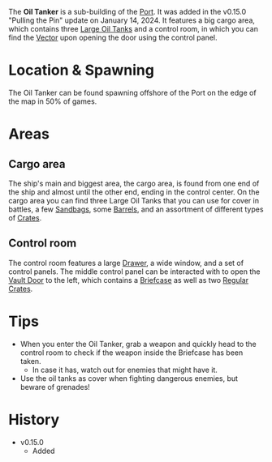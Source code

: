 The **Oil Tanker** is a sub-building of the [Port](/buildings/port). It was added in the v0.15.0 "Pulling the Pin" update on January 14, 2024. It features a big cargo area, which contains three [Large Oil Tanks](/obstacles/large_oil_tank) and a control room, in which you can find the [Vector](/weapons/guns/vector) upon opening the door using the control panel.

# Location & Spawning

The Oil Tanker can be found spawning offshore of the Port on the edge of the map in 50% of games.

# Areas

## Cargo area

The ship's main and biggest area, the cargo area, is found from one end of the ship and almost until the other end, ending in the control center. On the cargo area you can find three Large Oil Tanks that you can use for cover in battles, a few [Sandbags](/obstacles/sandbags), some [Barrels](/obstacles/barrels), and an assortment of different types of [Crates](/obstacles/crates).

## Control room

The control room features a large [Drawer](/obsatcles/drawers), a wide window, and a set of control panels. The middle control panel can be interacted with to open the [Vault Door](/obstacles/doors) to the left, which contains a [Briefcase](obstacles/briefcase) as well as two [Regular Crates](/obstacles/crate).

# Tips 

- When you enter the Oil Tanker, grab a weapon and quickly head to the control room to check if the weapon inside the Briefcase has been taken. 
  - In case it has, watch out for enemies that might have it. 
- Use the oil tanks as cover when fighting dangerous enemies, but beware of grenades!

# History
- v0.15.0
  - Added
